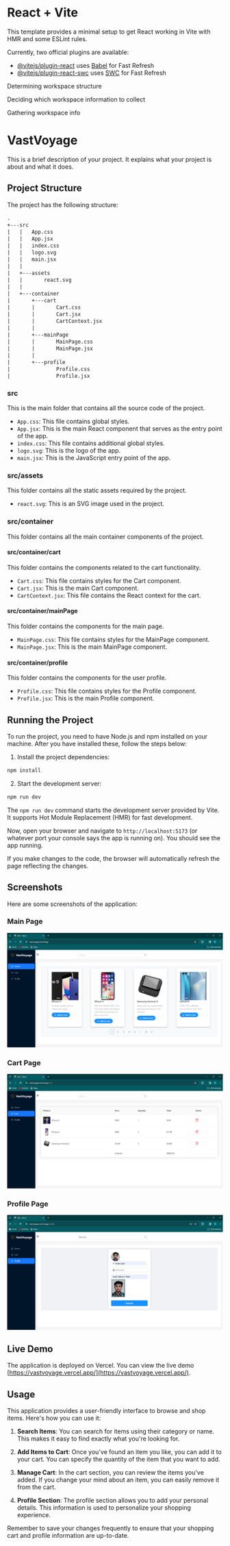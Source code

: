 # React + Vite

This template provides a minimal setup to get React working in Vite with HMR and some ESLint rules.

Currently, two official plugins are available:

- [@vitejs/plugin-react](https://github.com/vitejs/vite-plugin-react/blob/main/packages/plugin-react/README.md) uses [Babel](https://babeljs.io/) for Fast Refresh
- [@vitejs/plugin-react-swc](https://github.com/vitejs/vite-plugin-react-swc) uses [SWC](https://swc.rs/) for Fast Refresh

Determining workspace structure

Deciding which workspace information to collect

Gathering workspace info

# VastVoyage

This is a brief description of your project. It explains what your project is about and what it does.

## Project Structure

The project has the following structure:

```
.
+---src
|   |   App.css
|   |   App.jsx
|   |   index.css
|   |   logo.svg
|   |   main.jsx
|   |
|   +---assets
|   |       react.svg
|   |
|   +---container
|       +---cart
|       |       Cart.css
|       |       Cart.jsx
|       |       CartContext.jsx
|       |
|       +---mainPage
|       |       MainPage.css
|       |       MainPage.jsx
|       |
|       +---profile
|               Profile.css
|               Profile.jsx
```

### src

This is the main folder that contains all the source code of the project.

- `App.css`: This file contains global styles.
- `App.jsx`: This is the main React component that serves as the entry point of the app.
- `index.css`: This file contains additional global styles.
- `logo.svg`: This is the logo of the app.
- `main.jsx`: This is the JavaScript entry point of the app.

### src/assets

This folder contains all the static assets required by the project.

- `react.svg`: This is an SVG image used in the project.

### src/container

This folder contains all the main container components of the project.

#### src/container/cart

This folder contains the components related to the cart functionality.

- `Cart.css`: This file contains styles for the Cart component.
- `Cart.jsx`: This is the main Cart component.
- `CartContext.jsx`: This file contains the React context for the cart.

#### src/container/mainPage

This folder contains the components for the main page.

- `MainPage.css`: This file contains styles for the MainPage component.
- `MainPage.jsx`: This is the main MainPage component.

#### src/container/profile

This folder contains the components for the user profile.

- `Profile.css`: This file contains styles for the Profile component.
- `Profile.jsx`: This is the main Profile component.


## Running the Project

To run the project, you need to have Node.js and npm installed on your machine. After you have installed these, follow the steps below:

1. Install the project dependencies:

```bash
npm install
```

2. Start the development server:

```bash
npm run dev
```

The `npm run dev` command starts the development server provided by Vite. It supports Hot Module Replacement (HMR) for fast development.

Now, open your browser and navigate to `http://localhost:5173` (or whatever port your console says the app is running on). You should see the app running.

If you make changes to the code, the browser will automatically refresh the page reflecting the changes.

## Screenshots

Here are some screenshots of the application:

### Main Page

![Main Page](./src/assets/mainpage.png)

### Cart Page

![Cart Page](./src/assets/cart.png)

### Profile Page

![Profile Page](./src/assets/profile.png)

## Live Demo

The application is deployed on Vercel. You can view the live demo [https://vastvoyage.vercel.app/](https://vastvoyage.vercel.app/).
## Usage

This application provides a user-friendly interface to browse and shop items. Here's how you can use it:

1. **Search Items**: You can search for items using their category or name. This makes it easy to find exactly what you're looking for.

2. **Add Items to Cart**: Once you've found an item you like, you can add it to your cart. You can specify the quantity of the item that you want to add.

3. **Manage Cart**: In the cart section, you can review the items you've added. If you change your mind about an item, you can easily remove it from the cart.

4. **Profile Section**: The profile section allows you to add your personal details. This information is used to personalize your shopping experience.

Remember to save your changes frequently to ensure that your shopping cart and profile information are up-to-date.

